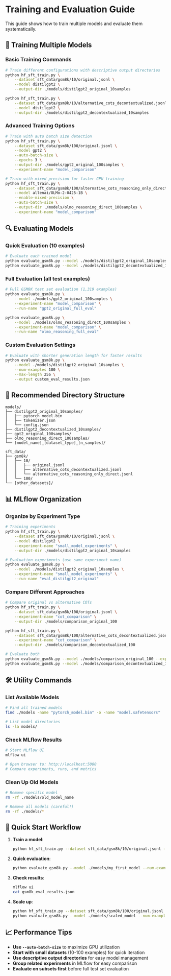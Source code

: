 # Training and Evaluation Guide

This guide shows how to train multiple models and evaluate them systematically.

## 🚀 Training Multiple Models

### Basic Training Commands

```bash
# Train different configurations with descriptive output directories
python hf_sft_train.py \
    --dataset sft_data/gsm8k/10/original.jsonl \
    --model distilgpt2 \
    --output-dir ./models/distilgpt2_original_10samples

python hf_sft_train.py \
    --dataset sft_data/gsm8k/10/alternative_cots_decontextualized.jsonl \
    --model distilgpt2 \
    --output-dir ./models/distilgpt2_decontextualized_10samples
```

### Advanced Training Options

```bash
# Train with auto batch size detection
python hf_sft_train.py \
    --dataset sft_data/gsm8k/100/original.jsonl \
    --model gpt2 \
    --auto-batch-size \
    --epochs 3 \
    --output-dir ./models/gpt2_original_100samples \
    --experiment-name "model_comparison"

# Train with mixed precision for faster GPU training
python hf_sft_train.py \
    --dataset sft_data/gsm8k/100/alternative_cots_reasoning_only_direct.jsonl \
    --model allenai/OLMo-2-0425-1B \
    --enable-mixed-precision \
    --auto-batch-size \
    --output-dir ./models/olmo_reasoning_direct_100samples \
    --experiment-name "model_comparison"
```

## 🔍 Evaluating Models

### Quick Evaluation (10 examples)

```bash
# Evaluate each trained model
python evaluate_gsm8k.py --model ./models/distilgpt2_original_10samples --num-examples 10
python evaluate_gsm8k.py --model ./models/distilgpt2_decontextualized_10samples --num-examples 10
```

### Full Evaluation (all test examples)

```bash
# Full GSM8K test set evaluation (1,319 examples)
python evaluate_gsm8k.py \
    --model ./models/gpt2_original_100samples \
    --experiment-name "model_comparison" \
    --run-name "gpt2_original_full_eval"

python evaluate_gsm8k.py \
    --model ./models/olmo_reasoning_direct_100samples \
    --experiment-name "model_comparison" \
    --run-name "olmo_reasoning_full_eval"
```

### Custom Evaluation Settings

```bash
# Evaluate with shorter generation length for faster results
python evaluate_gsm8k.py \
    --model ./models/distilgpt2_original_10samples \
    --num-examples 100 \
    --max-length 256 \
    --output custom_eval_results.json
```

## 📁 Recommended Directory Structure

```
models/
├── distilgpt2_original_10samples/
│   ├── pytorch_model.bin
│   ├── tokenizer.json
│   └── config.json
├── distilgpt2_decontextualized_10samples/
├── gpt2_original_100samples/
├── olmo_reasoning_direct_100samples/
└── [model_name]_[dataset_type]_[n_samples]/

sft_data/
├── gsm8k/
│   ├── 10/
│   │   ├── original.jsonl
│   │   ├── alternative_cots_decontextualized.jsonl
│   │   └── alternative_cots_reasoning_only_direct.jsonl
│   └── 100/
└── [other_datasets]/
```

## 📊 MLflow Organization

### Organize by Experiment Type

```bash
# Training experiments
python hf_sft_train.py \
    --dataset sft_data/gsm8k/10/original.jsonl \
    --model distilgpt2 \
    --experiment-name "small_model_experiments" \
    --output-dir ./models/distilgpt2_original_10samples

# Evaluation experiments (use same experiment name)
python evaluate_gsm8k.py \
    --model ./models/distilgpt2_original_10samples \
    --experiment-name "small_model_experiments" \
    --run-name "eval_distilgpt2_original"
```

### Compare Different Approaches

```bash
# Compare original vs alternative COTs
python hf_sft_train.py \
    --dataset sft_data/gsm8k/100/original.jsonl \
    --experiment-name "cot_comparison" \
    --output-dir ./models/comparison_original_100

python hf_sft_train.py \
    --dataset sft_data/gsm8k/100/alternative_cots_decontextualized.jsonl \
    --experiment-name "cot_comparison" \
    --output-dir ./models/comparison_decontextualized_100

# Evaluate both
python evaluate_gsm8k.py --model ./models/comparison_original_100 --experiment-name "cot_comparison"
python evaluate_gsm8k.py --model ./models/comparison_decontextualized_100 --experiment-name "cot_comparison"
```

## 🛠️ Utility Commands

### List Available Models
```bash
# Find all trained models
find ./models -name "pytorch_model.bin" -o -name "model.safetensors"

# List model directories
ls -la models/
```

### Check MLflow Results
```bash
# Start MLflow UI
mlflow ui

# Open browser to: http://localhost:5000
# Compare experiments, runs, and metrics
```

### Clean Up Old Models
```bash
# Remove specific model
rm -rf ./models/old_model_name

# Remove all models (careful!)
rm -rf ./models/*
```

## 🎯 Quick Start Workflow

1. **Train a model**:
   ```bash
   python hf_sft_train.py --dataset sft_data/gsm8k/10/original.jsonl --model distilgpt2 --output-dir ./models/my_first_model
   ```

2. **Quick evaluation**:
   ```bash
   python evaluate_gsm8k.py --model ./models/my_first_model --num-examples 10
   ```

3. **Check results**:
   ```bash
   mlflow ui
   cat gsm8k_eval_results.json
   ```

4. **Scale up**:
   ```bash
   python hf_sft_train.py --dataset sft_data/gsm8k/100/original.jsonl --model gpt2 --auto-batch-size --output-dir ./models/scaled_model
   python evaluate_gsm8k.py --model ./models/scaled_model --num-examples 100
   ```

## 📈 Performance Tips

- **Use `--auto-batch-size`** to maximize GPU utilization
- **Start with small datasets** (10-100 examples) for quick iteration
- **Use descriptive output directories** for easy model management
- **Group related experiments** in MLflow for easy comparison
- **Evaluate on subsets first** before full test set evaluation 